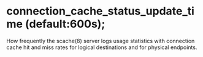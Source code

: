 # connection_cache_status_update_time (default:600s); 

 How frequently the scache(8) server logs usage statistics with
connection cache hit and miss rates for logical destinations and for
physical endpoints. 


